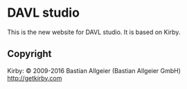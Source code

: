 # DAVL studio

This is the new website for DAVL studio. It is based on Kirby.

## Copyright

Kirby: © 2009-2016 Bastian Allgeier (Bastian Allgeier GmbH)
<http://getkirby.com>
